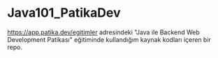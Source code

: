 # Java101_PatikaDev
https://app.patika.dev/egitimler adresindeki "Java ile Backend Web Development Patikası" eğitiminde kullandığım kaynak kodları içeren bir repo.
